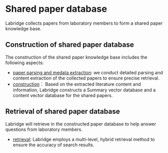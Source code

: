 # Shared paper database

Labridge collects papers from laboratory members to form a shared paper knowledge base.

## Construction of shared paper database
The construction of the shared paper knowledge base includes the following aspects:

- [paper parsing and medata extraction](parse.md):
we conduct detailed parsing and content extraction of the collected papers to ensure precise retrieval.
- [construction](store.md)：
Based on the extracted literature content and information, 
Labridge constructs a Summary vector database and a content vector database for the shared papers.

## Retrieval of shared paper database
Labridge will retrieve in the constructed paper database to help answer questions from laboratory members.

- [retrieval](retrieve.md): 
Labridge employs a multi-level, hybrid retrieval method to ensure the accuracy of search results.

